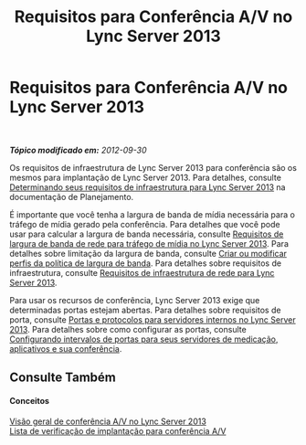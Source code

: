 ﻿---
title: Requisitos para Conferência A/V no Lync Server 2013
TOCTitle: Requisitos para Conferência A/V no Lync Server 2013
ms:assetid: fb8c282b-059a-455c-92e5-819d75739142
ms:mtpsurl: https://technet.microsoft.com/pt-br/library/JJ619193(v=OCS.15)
ms:contentKeyID: 49308690
ms.date: 05/19/2016
mtps_version: v=OCS.15
ms.translationtype: HT
---

# Requisitos para Conferência A/V no Lync Server 2013

 

_**Tópico modificado em:** 2012-09-30_

Os requisitos de infraestrutura de Lync Server 2013 para conferência são os mesmos para implantação de Lync Server 2013. Para detalhes, consulte [Determinando seus requisitos de infraestrutura para Lync Server 2013](lync-server-2013-determining-your-infrastructure-requirements.md) na documentação de Planejamento.

É importante que você tenha a largura de banda de mídia necessária para o tráfego de mídia gerado pela conferência. Para detalhes que você pode usar para calcular a largura de banda necessária, consulte [Requisitos de largura de banda de rede para tráfego de mídia no Lync Server 2013](lync-server-2013-network-bandwidth-requirements-for-media-traffic.md). Para detalhes sobre limitação da largura de banda, consulte [Criar ou modificar perfis da política de largura de banda](lync-server-2013-creating-or-modifying-bandwidth-policy-profiles.md). Para detalhes sobre requisitos de infraestrutura, consulte [Requisitos de infraestrutura de rede para Lync Server 2013](lync-server-2013-network-infrastructure-requirements.md).

Para usar os recursos de conferência, Lync Server 2013 exige que determinadas portas estejam abertas. Para detalhes sobre requisitos de porta, consulte [Portas e protocolos para servidores internos no Lync Server 2013](lync-server-2013-ports-and-protocols-for-internal-servers.md). Para detalhes sobre como configurar as portas, consulte [Configurando intervalos de portas para seus servidores de medicação, aplicativos e sua conferência](lync-server-2013-configuring-port-ranges-for-your-conferencing-application-and-mediation-servers.md).

## Consulte Também

#### Conceitos

[Visão geral de conferência A/V no Lync Server 2013](lync-server-2013-a-v-conferencing-overview.md)  
[Lista de verificação de implantação para conferência A/V](lync-server-2013-deployment-checklist-for-a-v-conferencing.md)

